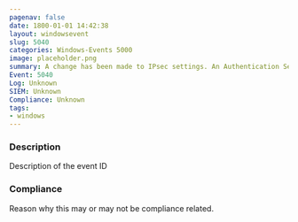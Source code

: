 ```yaml
---
pagenav: false
date: 1800-01-01 14:42:38
layout: windowsevent
slug: 5040
categories: Windows-Events 5000
image: placeholder.png
summary: A change has been made to IPsec settings. An Authentication Set was added.
Event: 5040
Log: Unknown
SIEM: Unknown
Compliance: Unknown
tags:
- windows
---
```


### Description

Description of the event ID

### Compliance

Reason why this may or may not be compliance related.

